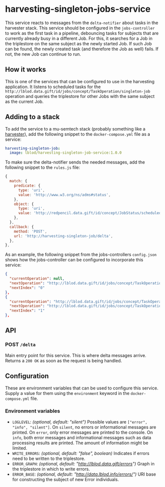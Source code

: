 # harvesting-singleton-jobs-service

This service reacts to messages from the `delta-notifier` about tasks in the
harvester stack. This service should be configured in the `jobs-controller` to
work as the first task in a pipeline, debouncing tasks for subjects that are
currently already busy in a different Job. For this, it searches for a Job in
the triplestore on the same subject as the newly started Job. If such Job can
be found, the newly created task (and therefore the Job as well) fails. If not,
the new Job can continue to run.

## How it works

This is one of the services that can be configured to use in the harvesting
application. It listens to scheduled tasks for the
`http://lblod.data.gift/id/jobs/concept/TaskOperation/singleton-job` operation
and queries the triplestore for other Jobs with the same subject as the current
Job.

## Adding to a stack

To add the service to a mu-semtech stack (probably something like a
[harvester](https://github.com/lblod/app-lblod-harvester/)), add the following
snippet to the `docker-compose.yml` file as a service:

```yaml
harvesting-singleton-job:
  image: lblod/harvesting-singleton-job-service:1.0.0
```

To make sure the delta-notifier sends the needed messages, add the following
snippet to the `rules.js` file:

```javascript
{
  match: {
    predicate: {
      type: 'uri',
      value: 'http://www.w3.org/ns/adms#status',
    },
    object: {
      type: 'uri',
      value: 'http://redpencil.data.gift/id/concept/JobStatus/scheduled',
    },
  },
  callback: {
    method: 'POST',
    url: 'http://harvesting-singleton-job/delta',
  },
},
```

As an example, the following snippet from the jobs-controllers `config.json`
shows how the jobs-controller can be configured to incorporate this service:

```json
{
  "currentOperation": null,
  "nextOperation": "http://lblod.data.gift/id/jobs/concept/TaskOperation/singleton-job",
  "nextIndex": "0"
},
{
  "currentOperation": "http://lblod.data.gift/id/jobs/concept/TaskOperation/singleton-job",
  "nextOperation": "http://lblod.data.gift/id/jobs/concept/TaskOperation/collecting",
  "nextIndex": "1"
},
```

## API

### POST `/delta`

Main entry point for this service. This is where delta messages arrive. Returns
a `200 OK` as soon as the request is being handled.

## Configuration

These are environment variables that can be used to configure this service.
Supply a value for them using the `environment` keyword in the
`docker-compose.yml` file.

### Environment variables

* `LOGLEVEL`: *(optional, default: "silent")* Possible values are `["error",
  "info", "silent"]`. On `silent`, no errors or informational messages are
  printed. On `error`, only error messages are printed to the console. On
  `info`, both error messages and informational messages such as data
  processing results are printed. The amount of information might be limited.
* `WRITE_ERRORS`: *(optional, default: "false", boolean)* Indicates if errors
  need to be written to the triplestore.
* `ERROR_GRAPH`: *(optional, default: "http://lblod.data.gift/errors")* Graph
  in the triplestore in which to write errors.
* `ERROR_BASE`: *(optional, default: "http://data.lblod.info/errors/")* URI
  base for constructing the subject of new Error individuals.

